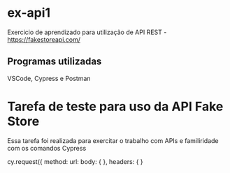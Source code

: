 # ex-api1
Exercicio de aprendizado para utilização de API REST - https://fakestoreapi.com/

##  Programas utilizadas
VSCode, Cypress e Postman 

# Tarefa de teste para uso da API Fake Store 
Essa tarefa foi realizada para exercitar o trabalho com APIs e familiridade com os comandos Cypress 

 cy.request({
        method: 
        url: 
        body: {
        },
        headers: {
        }
